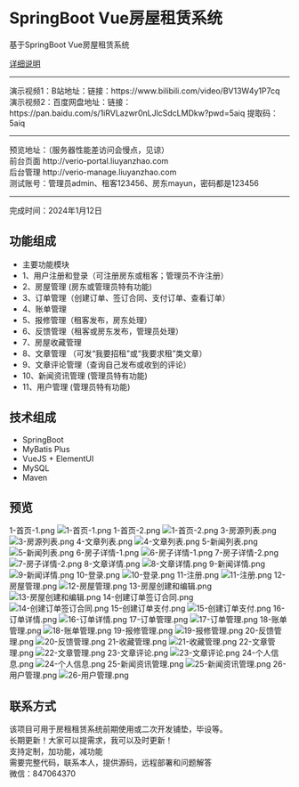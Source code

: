 # SpringBoot Vue房屋租赁系统
基于SpringBoot Vue房屋租赁系统

[详细说明](https://liuyanzhao.com/shop/verio-vue.html) <br/>
<hr/>
演示视频1：B站地址：链接：https://www.bilibili.com/video/BV13W4y1P7cq  <br/>
演示视频2：百度网盘地址：链接：https://pan.baidu.com/s/1iRVLazwr0nLJlcSdcLMDkw?pwd=5aiq 提取码：5aiq  <br/>
<hr/>
预览地址：（服务器性能差访问会慢点，见谅） <br/>
  前台页面 http://verio-portal.liuyanzhao.com <br/>
  后台管理 http://verio-manage.liuyanzhao.com <br/>
测试账号：管理员admin、租客123456、房东mayun，密码都是123456 <br/>

<hr/>
完成时间：2024年1月12日

## 功能组成
- 主要功能模块
- 1、用户注册和登录（可注册房东或租客；管理员不许注册）
- 2、房屋管理 (房东或管理员特有功能)
- 3、订单管理（创建订单、签订合同、支付订单、查看订单）
- 4、账单管理
- 5、报修管理（租客发布，房东处理）
- 6、反馈管理（租客或房东发布，管理员处理）
- 7、房屋收藏管理
- 8、文章管理 （可发“我要招租”或“我要求租”类文章）
- 9、文章评论管理（查询自己发布或收到的评论）
- 10、新闻资讯管理 (管理员特有功能)
- 11、用户管理 (管理员特有功能)


## 技术组成
- SpringBoot
- MyBatis Plus
- VueJS + ElementUI
- MySQL
- Maven


## 预览
1-首页-1.png
![1-首页-1.png](img/1-首页-1.png)
1-首页-2.png
![1-首页-2.png](img/1-首页-2.png)
3-房源列表.png
![3-房源列表.png](img/3-房源列表.png)
4-文章列表.png
![4-文章列表.png](img/4-文章列表.png)
5-新闻列表.png
![5-新闻列表.png](img/5-新闻列表.png)
6-房子详情-1.png
![6-房子详情-1.png](img/6-房子详情-1.png)
7-房子详情-2.png
![7-房子详情-2.png](img/7-房子详情-2.png)
8-文章详情.png
![8-文章详情.png](img/8-文章详情.png)
9-新闻详情.png
![9-新闻详情.png](img/9-新闻详情.png)
10-登录.png
![10-登录.png](img/10-登录.png)
11-注册.png
![11-注册.png](img/11-注册.png)
12-房屋管理.png
![12-房屋管理.png](img/12-房屋管理.png)
13-房屋创建和编辑.png
![13-房屋创建和编辑.png](img/13-房屋创建和编辑.png)
14-创建订单签订合同.png
![14-创建订单签订合同.png](img/14-创建订单签订合同.png)
15-创建订单支付.png
![15-创建订单支付.png](img/15-创建订单支付.png)
16-订单详情.png
![16-订单详情.png](img/16-订单详情.png)
17-订单管理.png
![17-订单管理.png](img/17-订单管理.png)
18-账单管理.png
![18-账单管理.png](img/18-账单管理.png)
19-报修管理.png
![19-报修管理.png](img/19-报修管理.png)
20-反馈管理.png
![20-反馈管理.png](img/20-反馈管理.png)
21-收藏管理.png
![21-收藏管理.png](img/21-收藏管理.png)
22-文章管理.png
![22-文章管理.png](img/22-文章管理.png)
23-文章评论.png
![23-文章评论.png](img/23-文章评论.png)
24-个人信息.png
![24-个人信息.png](img/24-个人信息.png)
25-新闻资讯管理.png
![25-新闻资讯管理.png](img/25-新闻资讯管理.png)
26-用户管理.png
![26-用户管理.png](img/26-用户管理.png)


## 联系方式
该项目可用于房租租赁系统前期使用或二次开发铺垫，毕设等。 <br/>
长期更新！大家可以提需求，我可以及时更新！  <br/>
支持定制，加功能，减功能  <br/>
需要完整代码，联系本人，提供源码，远程部署和问题解答 <br/>
微信：847064370  <br/>

